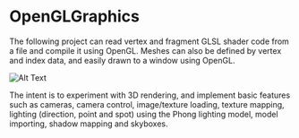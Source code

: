 # OpenGLGraphics

The following project can read vertex and fragment GLSL shader code from a file and compile it using OpenGL. Meshes can also be defined by vertex and index data, and easily drawn to a window using OpenGL.

![Alt Text](https://i.gyazo.com/51d7f8945ffbf3278d45fd6ef02d7624.png)

The intent is to experiment with 3D rendering, and implement basic features such as cameras, camera control, image/texture loading, texture mapping, lighting (direction, point and spot) using the Phong lighting model, model importing, shadow mapping and skyboxes.
